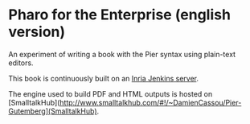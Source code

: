 Pharo for the Enterprise (english version)
==========================================

An experiment of writing a book with the Pier syntax using plain-text editors.

This book is continuously built on an [Inria Jenkins server](https://ci.inria.fr/pharo-contribution/job/PharoForTheEnterprise/).

The engine used to build PDF and HTML outputs is hosted on
[SmalltalkHub](http://www.smalltalkhub.com/#!/~DamienCassou/Pier-Gutemberg](SmalltalkHub).
